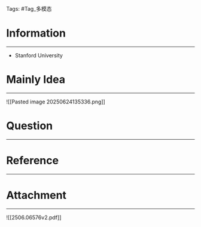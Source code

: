 Tags: #Tag_多模态 
# Information
---
- Stanford University

# Mainly Idea
---
![[Pasted image 20250624135336.png]]

# Question
---


# Reference
---


# Attachment
---
![[2506.06576v2.pdf]]